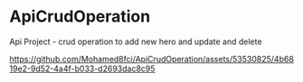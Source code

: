 # ApiCrudOperation
Api Project - crud operation to add new hero and update and delete 


https://github.com/Mohamed8fci/ApiCrudOperation/assets/53530825/4b6819e2-9d52-4a4f-b033-d2693dac8c95

